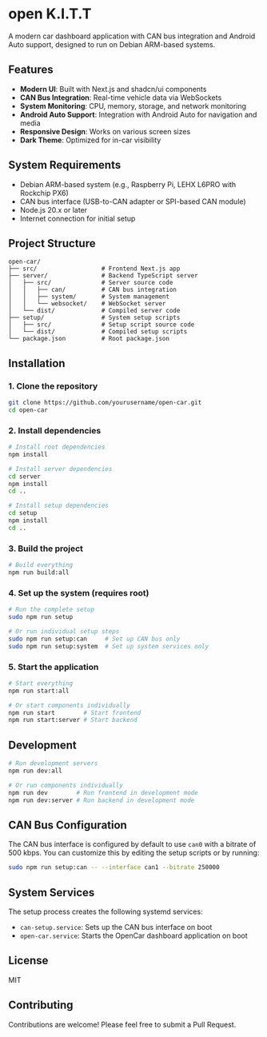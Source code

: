 # open K.I.T.T

A modern car dashboard application with CAN bus integration and Android Auto support, designed to run on Debian ARM-based systems.

## Features

- **Modern UI**: Built with Next.js and shadcn/ui components
- **CAN Bus Integration**: Real-time vehicle data via WebSockets
- **System Monitoring**: CPU, memory, storage, and network monitoring
- **Android Auto Support**: Integration with Android Auto for navigation and media
- **Responsive Design**: Works on various screen sizes
- **Dark Theme**: Optimized for in-car visibility

## System Requirements

- Debian ARM-based system (e.g., Raspberry Pi, LEHX L6PRO with Rockchip PX6)
- CAN bus interface (USB-to-CAN adapter or SPI-based CAN module)
- Node.js 20.x or later
- Internet connection for initial setup

## Project Structure

```
open-car/
├── src/                  # Frontend Next.js app
├── server/               # Backend TypeScript server
│   ├── src/              # Server source code
│   │   ├── can/          # CAN bus integration
│   │   ├── system/       # System management
│   │   └── websocket/    # WebSocket server
│   └── dist/             # Compiled server code
├── setup/                # System setup scripts
│   ├── src/              # Setup script source code
│   └── dist/             # Compiled setup scripts
└── package.json          # Root package.json
```

## Installation

### 1. Clone the repository

```bash
git clone https://github.com/yourusername/open-car.git
cd open-car
```

### 2. Install dependencies

```bash
# Install root dependencies
npm install

# Install server dependencies
cd server
npm install
cd ..

# Install setup dependencies
cd setup
npm install
cd ..
```

### 3. Build the project

```bash
# Build everything
npm run build:all
```

### 4. Set up the system (requires root)

```bash
# Run the complete setup
sudo npm run setup

# Or run individual setup steps
sudo npm run setup:can     # Set up CAN bus only
sudo npm run setup:system  # Set up system services only
```

### 5. Start the application

```bash
# Start everything
npm run start:all

# Or start components individually
npm run start        # Start frontend
npm run start:server # Start backend
```

## Development

```bash
# Run development servers
npm run dev:all

# Or run components individually
npm run dev        # Run frontend in development mode
npm run dev:server # Run backend in development mode
```

## CAN Bus Configuration

The CAN bus interface is configured by default to use `can0` with a bitrate of 500 kbps. You can customize this by editing the setup scripts or by running:

```bash
sudo npm run setup:can -- --interface can1 --bitrate 250000
```

## System Services

The setup process creates the following systemd services:

- `can-setup.service`: Sets up the CAN bus interface on boot
- `open-car.service`: Starts the OpenCar dashboard application on boot

## License

MIT

## Contributing

Contributions are welcome! Please feel free to submit a Pull Request.

